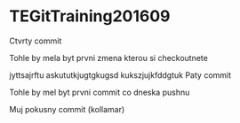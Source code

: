# TEGitTraining201609

Ctvrty commit

Tohle by mela byt prvni zmena kterou si checkoutnete

jyttsajrftu
askututkjugtgkugsd
kukszjujkfddgtuk
Paty commit

Tohle by mel byt prvni commit co dneska pushnu

Muj pokusny commit (kollamar)
